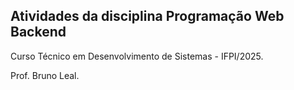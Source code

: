 ## Atividades da disciplina Programação Web Backend 
Curso Técnico em Desenvolvimento de Sistemas - IFPI/2025.

Prof. Bruno Leal.
